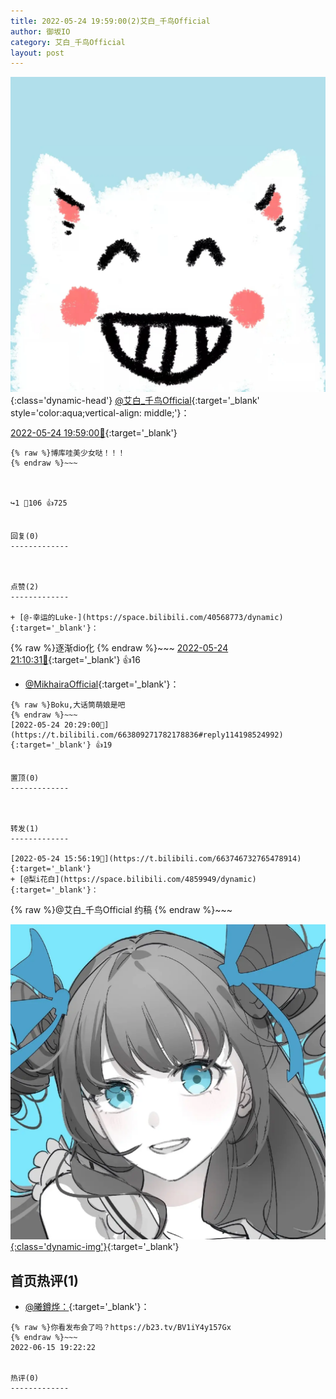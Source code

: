```yaml
---
title: 2022-05-24 19:59:00(2)艾白_千鸟Official
author: 御坂IO
category: 艾白_千鸟Official
layout: post
---
```


![img](/images/9ae8b9445fd0665cc014d9080156a45271be73c6.jpg){:class='dynamic-head'}
[@艾白_千鸟Official](https://space.bilibili.com/334537711/dynamic){:target='_blank' style='color:aqua;vertical-align: middle;'}：

[2022-05-24 19:59:00🔗](https://t.bilibili.com/663809271782178836){:target='_blank'}

~~~
{% raw %}博库哇美少女哒！！！
{% endraw %}~~~



↪️1 💬106 👍725


回复(0)
-------------



点赞(2)
-------------

+ [@-幸运的Luke-](https://space.bilibili.com/40568773/dynamic){:target='_blank'}：
~~~
{% raw %}逐渐dio化
{% endraw %}~~~
[2022-05-24 21:10:31🔗](https://t.bilibili.com/663809271782178836#reply114203931280){:target='_blank'} 👍16
+ [@MikhairaOfficial](https://space.bilibili.com/46957290/dynamic){:target='_blank'}：
~~~
{% raw %}Boku,大话筒萌娘是吧
{% endraw %}~~~
[2022-05-24 20:29:00🔗](https://t.bilibili.com/663809271782178836#reply114198524992){:target='_blank'} 👍19


置顶(0)
-------------



转发(1)
-------------

[2022-05-24 15:56:19🔗](https://t.bilibili.com/663746732765478914){:target='_blank'}
+ [@梨i花白](https://space.bilibili.com/4859949/dynamic){:target='_blank'}：
~~~
{% raw %}@艾白_千鸟Official 约稿
{% endraw %}~~~


[![img](/images/e50807b4d54edec49a2ce1d2fa642b93e0b5ed6a.jpg){:class='dynamic-img'}](/images/e50807b4d54edec49a2ce1d2fa642b93e0b5ed6a.jpg){:target='_blank'}




首页热评(1)
-------------

+ [@曦鐏烨：](https://space.bilibili.com/630547367/dynamic){:target='_blank'}：
~~~
{% raw %}你看发布会了吗？https://b23.tv/BV1iY4y157Gx
{% endraw %}~~~
2022-06-15 19:22:22


热评(0)
-------------



